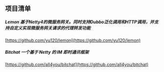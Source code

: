## 项目清单

#####   Lemon  基于Netty4的微服务网关。同时支持Dubbo泛化调用和HTTP调用，并支持自定义实现微服务网关请求的代理转发功能
[https://github.com/yu120/lemon](https://github.com/yu120/lemon)  

#####   Bitchat  一个基于 Netty 的 IM 即时通讯框架
[https://github.com/all4you/bitchat](https://github.com/all4you/bitchat)
